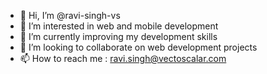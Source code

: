 - 👋 Hi, I’m @ravi-singh-vs
- 👀 I’m interested in web and mobile development
- 🌱 I’m currently improving my development skills
- 💞️ I’m looking to collaborate on web development projects
- 📫 How to reach me : ravi.singh@vectoscalar.com

<!---
ravi-singh-vs/ravi-singh-vs is a ✨ special ✨ repository because its `README.md` (this file) appears on your GitHub profile.
You can click the Preview link to take a look at your changes.
--->
